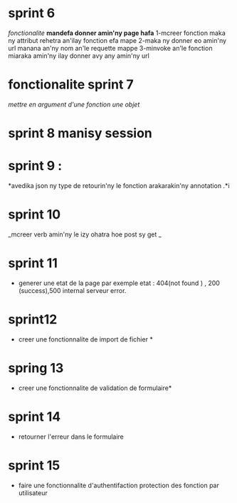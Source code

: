 # sprint 6

_fonctionalite_
**mandefa donner amin'ny page hafa**
1-mcreer fonction maka ny attribut rehetra an'ilay fonction efa mape
2-maka ny donner eo amin'ny url manana an'ny nom an'le requette mappe
3-minvoke an'le fonction miaraka amin'ny ilay donner avy any amin'ny url

# fonctionalite sprint 7

_mettre en argument d'une fonction une objet_

# sprint 8 manisy session

# sprint 9 :

*avedika json ny type de retourin'ny le fonction arakarakin'ny annotation .*i

# sprint 10

_mcreer verb amin'ny le izy ohatra hoe post sy get _

# sprint 11

- generer une etat de la page par exemple etat : 404(not found ) , 200 (success),500 internal serveur error.

# sprint12

- creer une fonctionnalite de import de fichier \*

# spring 13

- creer une fonctionnalite de validation de formulaire\*

# sprint 14

- retourner l'erreur dans le formulaire

# sprint 15

- faire une fonctionnalite d'authentifaction protection des fonction par utilisateur
